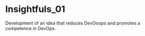 # Insightfuls_01
Development of an idea that reduces DevOoops and promotes a competence in DevOps. 
